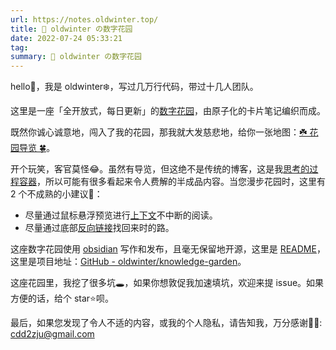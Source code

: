 ```yaml
---
url: https://notes.oldwinter.top/
title: 🌱 oldwinter の数字花园
date: 2022-07-24 05:33:21
tag: 
summary: 🌱 oldwinter の数字花园
---
```

hello👋，我是 oldwinter❄️，写过几万行代码，带过十几人团队。

这里是一座「全开放式，每日更新」的[数字花园](https://notes.oldwinter.top/%E6%95%B0%E5%AD%97%E8%8A%B1%E5%9B%AD)，由原子化的卡片笔记编织而成。

既然你诚心诚意地，闯入了我的花园，那我就大发慈悲地，给你一张地图：[☘️ 花园导览 🍀](https://notes.oldwinter.top/%EF%B8%8F-%E8%8A%B1%E5%9B%AD%E5%AF%BC%E8%A7%88)。

开个玩笑，客官莫怪😂。虽然有导览，但这绝不是传统的博客，这是我[思考的过程容器](https://notes.oldwinter.top/%E6%80%9D%E8%80%83%E7%9A%84%E8%BF%87%E7%A8%8B%E5%AE%B9%E5%99%A8)，所以可能有很多看起来令人费解的半成品内容。当您漫步花园时，这里有 2 个不成熟的小建议💁：

*   尽量通过鼠标悬浮预览进行[上下文](https://notes.oldwinter.top/%E4%B8%8A%E4%B8%8B%E6%96%87)不中断的阅读。
*   尽量通过底部[反向链接](https://notes.oldwinter.top/%E5%8F%8D%E5%90%91%E9%93%BE%E6%8E%A5)找回来时的路。

这座数字花园使用 [obsidian](https://notes.oldwinter.top/obsidian) 写作和发布，且毫无保留地开源，这里是 [README](https://notes.oldwinter.top/readme)，这里是项目地址：[GitHub - oldwinter/knowledge-garden](https://github.com/oldwinter/knowledge-garden)。

这座花园里，我挖了很多坑🕳，如果你想敦促我加速填坑，欢迎来提 issue。如果方便的话，给个 star⭐️呗。

最后，如果您发现了令人不适的内容，或我的个人隐私，请告知我，万分感谢🦀🦀: cdd2zju@gmail.com